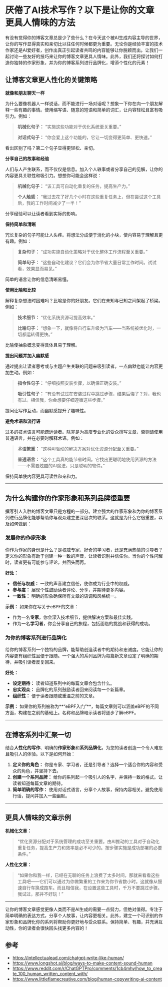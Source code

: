 # 厌倦了AI技术写作？以下是让你的文章更具人情味的方法

有没有觉得你的博客文章总是少了些什么？在今天这个被AI生成内容主导的世界，让你的写作显得真实和亲切比以往任何时候都更为重要。无论你是经验丰富的技术作家还是AI爱好者，创作出真正引起读者共鸣的内容能够让你脱颖而出。让我们一起讨论一些友好的技巧来让你的博客文章更具人情味。此外，我们还将探讨如何打造你独特的作家形象，并为你的博客系列进行品牌化，增添个性化的元素！

## 让博客文章更人性化的关键策略

**就像和朋友聊天一样**

为什么要像机器人一样说话，而不能进行一场对话呢？想象一下你在向一个朋友解释一些有趣的事情。使用缩写语、随意的短语和简单的词汇，让内容轻松且富有吸引力。例如：

> **机械化句子：** “实施这些功能对于优化系统至关重要。”
>
> **对话式句子：** “你会爱上这个功能的，它让一切变得更简单、更快速。”

看出区别了吗？第二个句子显得更轻松、亲切。

**分享自己的故事和经验**

人们与人产生联系，而不仅仅是信息。加入个人轶事或者分享自己的见解，让你的内容更具关联性和吸引力。想想你可能会这样说：

> **机械化句子：** “该工具可自动化重复的任务，提高生产力。”
>
> **个人触感：** “我过去花了好几个小时在这些重复任务上，但在尝试这个工具后，我的工作时间减少了一半！”

分享经验可以让读者看到实际的影响。

**保持简单和清晰**

冗长复杂的句子可能让人头疼。将想法分成便于消化的小块，使内容易于理解且更有趣。例如：

> **复杂句子：** “成功实施自动化策略对于优化整体工作流程至关重要。”
>
> **简单句子：** “这些自动化建议？它们会为你节省大量日常工作时间。试试看，效果显而易见。”

简单的语言让你的信息清晰易懂。

**使用比喻和比较**

解释复杂想法时困难吗？比喻是你的好朋友。它们在未知与已知之间架起了桥梁。例如：

> **技术细节：** “优化系统资源可提高效率。”
>
> **比喻句子：** “想象一下，就像将自行车升级为汽车——当系统被优化时，一切都运转得更快。”

比喻使抽象概念变得具体且易于理解。

**提出问题并加入幽默感**

通过提出让读者思考或与主题产生关联的问题来吸引读者。一点幽默也能让内容更加生动。例如：

> **指令性句子：** “仔细按照安装步骤，以确保正确安装。”
>
> **吸引性句子：** “有没有试过在安装过程中跳过步骤，结果后悔了？对，我也有过。相信我，你会想要仔细遵循这些步骤。”

提问让写作互动，而幽默感提升了趣味性。

**避免术语和流行语**

过多的技术语言可能疏远读者。除非是为高度专业化的受众撰写文章，否则请使用普通语言，并在必要时解释术语。例如：

> **术语繁重：** “这种AI驱动的解决方案对优化资源分配至关重要。”
>
> **普通语言：** “这个工具真的能节省时间。它找出更聪明地使用资源的方法——不需要炫酷的AI魔法，只是聪明的软件。”

保持简单使内容更具可读性和亲和力。

---

## 为什么构建你的作家形象和系列品牌很重要

撰写引人入胜的博客文章只是方程的一部分。建立强大的作家形象和为你的博客系列进行品牌化能够帮助你与观众建立更深层次的联系。这就是为什么它很重要，以及如何做到：

### 发展你的作家形象

你作为作家的身份是什么？是权威专家、好奇的学习者，还是充满热情的引导者？定义你的形象有助于创建一种一致的声音，让读者识别并信任你。当你的个性闪耀时，读者更有可能参与评论，并回头而再。

**好处：**
- **信任与权威：** 一致的声音建立信任，使你成为行业中的权威。
- **参与度：** 展现个性鼓励读者评论、分享，并期待更多内容。
- **一致性：** 明确的形象确保所有文章的语调和风格统一。

**示例：**
如果你在写关于eBPF的文章：
- 作为一名**专家**，你会深入技术细节，提供解决方案和最佳实践。
- 作为一名**学习者**，你会分享自己的旅程，包括面临的挑战和获得的成功。

### 为你的博客系列进行品牌化

给你的博客系列一个独特的品牌，能帮助创造读者中的期待和忠诚度。它能让你的内容更有组织性且便于跟随。一个强大的系列品牌为每篇新文章设定了明确的期待，并吸引读者反复回来。

**好处：**
- **设定期待：** 读者知道系列中的每篇文章会包含什么。
- **忠实观众：** 品牌化的系列鼓励读者回来阅读每一个新篇章。
- **组织性：** 便于读者跟随或重温之前的文章。

**示例：**
如果你的系列被称为**“eBPF入门”**，每篇文章则可以涵盖eBPF的不同方面，构建在之前的基础上。名称和品牌暗示读者将逐步了解eBPF。

---

## 在博客系列中汇聚一切

结合**人性化的写作**、明确的**作家形象**和**系列品牌化**，为您的读者创造一个令人难忘且吸引人的体验。以下是如何开始：

1. **定义你的角色：** 你是专家、学习者，还是引导者？选择一个适合你的内容和受众的角色，并坚持下去。
2. **创建一个系列品牌：** 给你的系列起一个吸引人的名字，并保持一致的格式。让读者知道每篇文章的期待。
3. **简单明确的写作：** 使用对话式语言，分享个人故事，保持内容相关。避免使用行话，提问并加入一些幽默。

---

## 更具人情味的文章示例

**机械化文章：**

> “优化资源分配对于系统管理的成功至关重要。由AI推动的工具对于自动化重复任务，提高生产力和效率是必不可少的。按步骤实施是成功部署的必要条件。”

**人性化文章：**

> “如果你和我一样，已经在无聊的任务上浪费了太多时间，那就来看看这些工具吧——它们可以通过为你做繁重的工作来为你节省数小时。这就像从慢速自行车换成跑车。而且相信我，在设置这些工具时，千万不要跳过步骤。我试过，那并不好玩！”

---

让你的博客文章感觉更像人类而不是AI生成的需要一点努力，但绝对值得。专注于简单明确的表达方式，分享个人故事，让内容更相关。此外，建立一个可识别的作家形象和品牌化你的系列将帮助你更好地与受众联系。保持简单、有趣，并充满互动性，你的读者会很快回头找更多内容的！

## 参考

- https://intellectualead.com/chatgpt-write-like-human/
- https://www.longshot.ai/blog/ways-to-make-content-sound-human
- https://www.reddit.com/r/ChatGPTPro/comments/1cb4mhy/how_to_create_100_human_written_content_with/
- https://www.littleflamecreative.com/blog/human-copywriting-ai-content